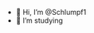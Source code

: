 - 👋 Hi, I’m @Schlumpf1
- 👀 I’m studying
<!---



<!---
Schlumpf1/Schlumpf1 is a ✨ special ✨ repository because its `README.md` (this file) appears on your GitHub profile.
You can click the Preview link to take a look at your changes.
--->
